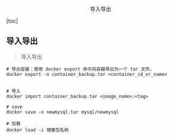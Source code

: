 <center>导入导出</center>







[toc]









## 导入导出

> 导入导出





```shell
# 导出容器：使用 docker export 命令将容器导出为一个 tar 文件。
docker export -o container_backup.tar <container_id_or_name>


# 导入
docker import container_backup.tar <image_name>:<tag>
```

```shell
# save
docker save -o newmysql.tar mysql/newmysql

# 加载
docker load -i 镜像包名称
```

